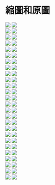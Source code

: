 # 縮圖和原圖  
![](alongz_x60) ![](alongz_x600.png)  
![](az12345685x60) ![](az12345685x600.png)  
![](babybaby1111x60) ![](babybaby1111x600.png)  
![](baso0416x60) ![](baso0416x600.png)  
![](breeze0920x60) ![](breeze0920x600.png)  
![](butter870519x60) ![](butter870519x600.png)  
![](butterflyouox60) ![](butterflyouox600.png)  
![](chiue9493x60) ![](chiue9493x600.png)  
![](elsa0704x60) ![](elsa0704x600.png)  
![](hare0o0cheerx60) ![](hare0o0cheerx600.png)  
![](jeffchoux60) ![](jeffchoux600.png)  
![](kyaryqx60) ![](kyaryqx600.png)  
![](mybabykiss520x60) ![](mybabykiss520x600.png)  
![](nai0529x60) ![](nai0529x600.png)  
![](resver5x60) ![](resver5x600.png)  
![](rou0629x60) ![](rou0629x600.png)  
![](shiauherx60) ![](shiauherx600.png)  
![](shiutomx60) ![](shiutomx600.png)  
![](silver0301x60) ![](silver0301x600.png)  
![](tachilolzx60) ![](tachilolzx600.png)  
![](takuto_skyx60) ![](takuto_skyx600.png)  
![](tuna0127x60) ![](tuna0127x600.png)  
![](user86418641x60) ![](user86418641x600.png)  
![](yeh_changx60) ![](yeh_changx600.png)  
![](zaforeverx60) ![](zaforeverx600.png)  
![](zxc37102x60) ![](zxc37102x600.png)  
